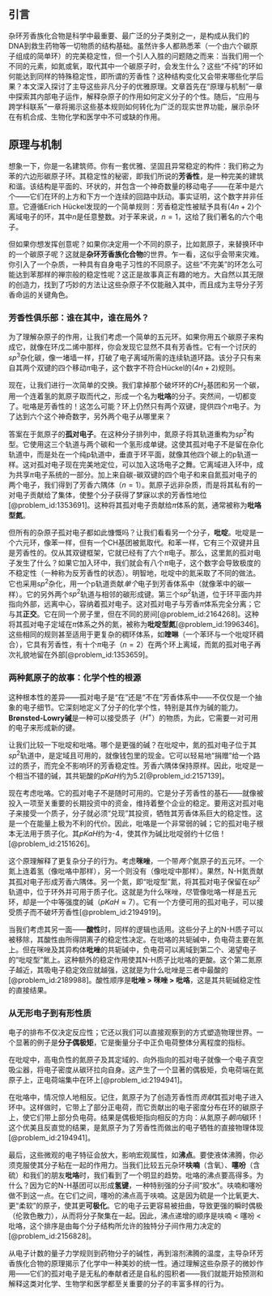 ## 引言
杂环芳香族化合物是科学中最重要、最广泛的分子类别之一，是构成从我们的DNA到救生药物等一切物质的结构基础。虽然许多人都熟悉苯（一个由六个碳原子组成的简单环）的完美稳定性，但一个引人入胜的问题随之而来：当我们用一个不同的元素，如氮或氧，取代其中一个碳原子时，会发生什么？这些“不纯”的环如何能达到同样的特殊稳定性，即所谓的芳香性？这种结构变化又会带来哪些化学后果？本文深入探讨了主导这些非凡分子的优雅原理。文章首先在“原理与机制”一章中探索其内部电子运作，解释杂原子的作用如何定义分子的个性。随后，“应用与跨学科联系”一章将揭示这些基本规则如何转化为广泛的现实世界功能，展示杂环在有机合成、生物化学和医学中不可或缺的作用。

## 原理与机制

想象一下，你是一名建筑师。你有一套优雅、坚固且异常稳定的构件：我们称之为苯的六边形碳原子环。其稳定性的秘密，即我们所说的**芳香性**，是一种完美的建筑和谐。该结构是平面的、环状的，并包含一个神奇数量的移动电子——在苯中是六个——它们在环的上方和下方一个连续的回路中跃动。事实证明，这个数字并非任意。它遵循Erich Hückel发现的一个简单规则：芳香稳定性被赋予具有$(4n+2)$个离域电子的环，其中$n$是任意整数。对于苯来说，$n=1$，这给了我们著名的六个电子。

但如果你想发挥创意呢？如果你决定用一个不同的原子，比如氮原子，来替换环中的一个碳原子呢？这就是**杂环芳香族化合物**的世界。乍一看，这似乎会带来灾难。你引入了一个杂质，一种具有自身电子习性的不同原子。这些“不完美”的环怎么可能达到苯那样的禅宗般的稳定性呢？这正是故事真正有趣的地方。大自然以其无限的创造力，找到了巧妙的方法让这些杂原子不仅能融入其中，而且成为主导分子芳香命运的关键角色。

### 芳香性俱乐部：谁在其中，谁在局外？

为了理解杂原子的作用，让我们考虑一个简单的五元环。如果你用五个碳原子来构成它，就像在环戊二烯中那样，你会发现它显然不具有芳香性。它有一个讨厌的$sp^3$杂化碳，像一堵墙一样，打破了电子离域所需的连续轨道环路。该分子只有来自其两个双键的四个移动$\pi$电子，这个数字不符合Hückel的$(4n+2)$规则。

现在，让我们进行一次简单的交换。我们拿掉那个破坏环的$CH_2$基团和另一个碳，用一个连着氢的氮原子取而代之，形成一个名为**吡咯**的分子。突然间，一切都变了。吡咯是芳香性的！这怎么可能？环上仍然只有两个双键，提供四个$\pi$电子。为了达到六个这个神奇数字，另外两个电子从哪里来？

答案在于氮原子的**孤对电子**。在这种分子排列中，氮原子将其轨道重构为$sp^2$构型。它使用这三个轨道与两个碳和一个氢形成单键。这使其孤对电子不是留在杂化轨道中，而是处在一个纯p轨道中，垂直于环平面，就像其他四个碳上的p轨道一样。这对孤对电子现在完美地定位，可以加入这场电子之舞。它离域进入环中，成为共享$\pi$电子系统的一部分。加上来自碳-碳双键的四个电子和来自氮孤对电子的两个电子，我们得到了芳香六隅体（$n=1$）。氮原子远非杂质，而是将其私有的一对电子贡献给了集体，使整个分子获得了梦寐以求的芳香性地位[@problem_id:1353691]。这种将其孤对电子贡献给$\pi$体系的氮，通常被称为**吡咯型氮**。

但所有的杂原子孤对电子都如此慷慨吗？让我们看看另一个分子，**吡啶**。吡啶是一个六元环，像苯一样，但有一个CH基团被氮取代。和苯一样，它有三个双键并且是芳香性的。仅从其双键框架，它就已经有了六个$\pi$电子。那么，这里氮的孤对电子发生了什么？如果它加入环中，我们就会有八个$\pi$电子，这个数字会导致极度的不稳定性（一种称为反芳香性的状态）。明智地，吡啶中的氮采取了不同的做法。它也采用$sp^2$杂化，用一个p轨道贡献*单个*电子到芳香体系中（就像苯中的碳一样）。它的另外两个$sp^2$轨道与相邻的碳形成键。第三个$sp^2$轨道，位于环平面内并指向外部，远离中心，容纳着孤对电子。这对孤对电子与芳香$\pi$体系完全分离；它与其**正交**。它在同一个房子里，但在不同的房间[@problem_id:2164268]。这种将其孤对电子定域在$\pi$体系之外的氮，被称为**吡啶型氮**[@problem_id:1996346]。这些相同的规则甚至适用于更复杂的稠环体系，如**喹啉**（一个苯环与一个吡啶环稠合），它具有芳香性，有十个$\pi$电子（$n=2$）在两个环上离域，而氮的孤对电子再次礼貌地留在外部[@problem_id:1353659]。

### 两种氮原子的故事：化学个性的根源

这种根本性的差异——孤对电子是“在”还是“不在”芳香体系中——不仅仅是一个抽象的电子细节。它深刻地定义了分子的化学个性，特别是其作为碱的能力。**Brønsted-Lowry碱**是一种可以接受质子（$H^+$）的物质，为此，它需要一对可用的电子来形成新的键。

让我们比较一下吡啶和吡咯。哪个是更强的碱？在吡啶中，氮的孤对电子位于其$sp^2$轨道中，是定域且可用的，就像钱包里的现金。它可以轻易地“捐赠”给一个路过的质子，而完全不影响环的芳香稳定性。芳香六隅体保持原样。因此，吡啶是一个相当不错的碱，其共轭酸的$pKaH$约为5.2[@problem_id:2157139]。

现在考虑吡咯。它的孤对电子不是随时可用的。它是分子芳香性的基石——就像被投入一项至关重要的长期投资中的资金，维持着整个企业的稳定。要用这对孤对电子来接受一个质子，分子就必须“兑现”其投资，牺牲其芳香体系巨大的稳定性。这是一个在能量上极为不利的代价。因此，吡咯是一个非常弱的碱；它的孤对电子根本无法用于质子化。其$pKaH$约为-4，使其作为碱比吡啶弱约十亿倍！[@problem_id:2151626]。

这个原理解释了更复杂分子的行为。考虑**咪唑**，一个带*两个*氮原子的五元环。一个氮上连着氢（像吡咯中那样），另一个则没有（像吡啶中那样）。果然，N-H氮贡献其孤对电子形成芳香六隅体。另一个氮，即“吡啶型”氮，将其孤对电子保留在$sp^2$轨道中，位于环外并可用于质子化。这就是为什么咪唑，尽管像吡咯一样是五元环，却是一个中等强度的碱（$pKaH \approx 7$）。它有一个方便可用的孤对电子，可以接受质子而不破坏芳香性[@problem_id:2194919]。

当我们考虑其另一面——**酸性**时，同样的逻辑也适用。这些分子上的N-H质子可以被移除，其酸性由所得阴离子的稳定性决定。在吡咯的共轭碱中，负电荷主要在氮上。但在咪唑及其异构体**吡唑**的共轭碱中，负电荷可以离域到第二个、渴望电子的“吡啶型”氮上。这种额外的稳定作用使其N-H质子比吡咯的更酸。这个第二氮原子越近，其吸电子稳定效应就越强，这就是为什么吡唑是三者中最酸的[@problem_id:2189988]。酸性顺序是**吡唑 > 咪唑 > 吡咯**，这是其共轭碱稳定性的直接结果。

### 从无形电子到有形性质

电子的排布不仅决定反应性；它还以我们可以直接观察到的方式塑造物理世界。一个显著的例子是**分子偶极矩**，它是衡量分子中正负电荷整体分离程度的指标。

在吡啶中，高电负性的氮原子及其定域的、向外指向的孤对电子就像一个电子真空吸尘器，将电子密度从碳环拉向自身。这产生了一个显著的偶极矩，负电荷端在氮原子上，正电荷端集中在环上[@problem_id:2194941]。

在吡咯中，情况惊人地相反。记住，氮原子为了创造芳香性而*贡献*其孤对电子进入环中。这样做时，它带上了部分正电荷，而它贡献出的电子密度分布在环的碳原子上，使它们带上部分负电荷。结果是偶极矩指向相反的方向：从氮原子*朝向*碳环！这个优美且反直觉的结果，是氮原子为了芳香性而做出的电子牺牲的直接物理体现[@problem_id:2194941]。

最后，这些微观的电子特征会放大，影响宏观属性，如**沸点**。要使液体沸腾，你必须克服使其分子粘在一起的作用力。当我们比较五元杂环**呋喃**（含氧）、**噻吩**（含硫）和我们的朋友**吡咯**时，我们看到了一个明显的趋势。吡咯的沸点要高得多。为什么？因为它的N-H基团可以形成**氢键**，一种特别强的分子间“胶水”。呋喃和噻吩做不到这一点。在它们之间，噻吩的沸点高于呋喃。这是因为硫是一个比氧更大、更“柔软”的原子，使其更**可极化**。它的电子云更容易被扭曲，导致更强的瞬时偶极（伦敦色散力），从而将分子聚集在一起。因此，沸点递增的顺序是呋喃 < 噻吩 < 吡咯，这个排序是由每个分子结构所允许的独特分子间作用力决定的[@problem_id:2156828]。

从电子计数的量子力学规则到药物分子的碱性，再到溶剂沸腾的温度，主导杂环芳香族化合物的原理揭示了化学中一种美妙的统一性。通过理解这些杂原子的微妙作用——它们的孤对电子是无私的奉献者还是自私的囤积者——我们就能开始预测和解释这类对化学、生物学和医学都至关重要的分子的丰富多样的行为。

